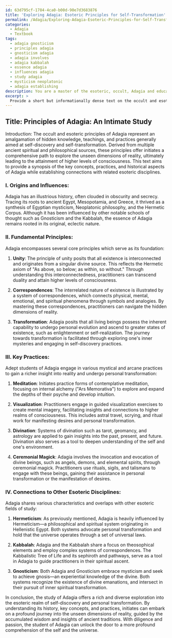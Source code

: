 ```yaml
---
id: 63d795cf-1784-4ca0-b00d-90e7d3683876
title: 'Exploring Adagia: Esoteric Principles for Self-Transformation'
permalink: /Adagia/Exploring-Adagia-Esoteric-Principles-for-Self-Transformation/
categories:
  - Adagia
  - Textbook
tags:
  - adagia gnosticism
  - principles adagia
  - gnosticism adagia
  - adagia involves
  - adagia kabbalah
  - essence adagia
  - influences adagia
  - study adagia
  - mysticism neoplatonic
  - adagia establishing
description: You are a master of the esoteric, occult, Adagia and education, you have written many textbooks on the subject in ways that provide students with rich and deep understanding of the subject. You are being asked to write textbook-like sections on a topic and you do it with full context, explainability, and reliability in accuracy to the true facts of the topic at hand, in a textbook style that a student would easily be able to learn from, in a rich, engaging, and contextual way. Always include relevant context (such as formulas and history), related concepts, and in a way that someone can gain deep insights from.
excerpt: > 
  Provide a short but informationally dense text on the occult and esoteric principles of Adagia, suitable for inclusion in a grimoire or treatise for initiates seeking to gain deep insights and understanding. Focus on key concepts, practices, and historical aspects of Adagia, as well as any associated symbolism or connections with other esoteric disciplines.
---
```


## Title: Principles of Adagia: An Intimate Study

Introduction:
The occult and esoteric principles of Adagia represent an amalgamation of hidden knowledge, teachings, and practices generally aimed at self-discovery and self-transformation. Derived from multiple ancient spiritual and philosophical sources, these principles offer initiates a comprehensive path to explore the unseen dimensions of reality, ultimately leading to the attainment of higher levels of consciousness. This text aims to provide a synopsis of the key concepts, practices, and historical aspects of Adagia while establishing connections with related esoteric disciplines.

### I. **Origins and Influences**:
Adagia has an illustrious history, often clouded in obscurity and secrecy. Tracing its roots to ancient Egypt, Mesopotamia, and Greece, it thrived as a synthesis of Egyptian mysticism, Neoplatonic philosophy, and the Hermetic Corpus. Although it has been influenced by other notable schools of thought such as Gnosticism and the Kabbalah, the essence of Adagia remains rooted in its original, eclectic nature.

### II. **Fundamental Principles**:
Adagia encompasses several core principles which serve as its foundation:

1. **Unity**: The principle of unity posits that all existence is interconnected and originates from a singular divine source. This reflects the Hermetic axiom of "As above, so below; as within, so without." Through understanding this interconnectedness, practitioners can transcend duality and attain higher levels of consciousness.

2. **Correspondences**: The interrelated nature of existence is illustrated by a system of correspondences, which connects physical, mental, emotional, and spiritual phenomena through symbols and analogies. By mastering these correspondences, practitioners can navigate the hidden dimensions of reality.

3. **Transformation**: Adagia posits that all living beings possess the inherent capability to undergo personal evolution and ascend to greater states of existence, such as enlightenment or self-realization. The journey towards transformation is facilitated through exploring one's inner mysteries and engaging in self-discovery practices.

### III. **Key Practices**:
Adept students of Adagia engage in various mystical and arcane practices to gain a richer insight into reality and undergo personal transformation:

1. **Meditation**: Initiates practice forms of contemplative meditation, focusing on internal alchemy ("Ars Memorativa") to explore and expand the depths of their psyche and develop intuition.

2. **Visualization**: Practitioners engage in guided visualization exercises to create mental imagery, facilitating insights and connections to higher realms of consciousness. This includes astral travel, scrying, and ritual work for manifesting desires and personal transformation.

3. **Divination**: Systems of divination such as tarot, geomancy, and astrology are applied to gain insights into the past, present, and future. Divination also serves as a tool to deepen understanding of the self and one's environment.

4. **Ceremonial Magick**: Adagia involves the invocation and evocation of divine beings, such as angels, demons, and elemental spirits, through ceremonial magick. Practitioners use rituals, sigils, and talismans to engage with these beings, gaining their assistance in personal transformation or the manifestation of desires.

### IV. **Connections to Other Esoteric Disciplines**:
Adagia shares various characteristics and overlaps with other esoteric fields of study:

1. **Hermeticism**: As previously mentioned, Adagia is heavily influenced by Hermeticism—a philosophical and spiritual system originating in Hellenistic Egypt. Both systems advocate personal transformation and hold that the universe operates through a set of universal laws.

2. **Kabbalah**: Adagia and the Kabbalah share a focus on theosophical elements and employ complex systems of correspondences. The Kabbalistic Tree of Life and its sephiroth and pathways, serve as a tool in Adagia to guide practitioners in their spiritual ascent.

3. **Gnosticism**: Both Adagia and Gnosticism embrace mysticism and seek to achieve gnosis—an experiential knowledge of the divine. Both systems recognize the existence of divine emanations, and intersect in their pursuit of inner spiritual transformation.

In conclusion, the study of Adagia offers a rich and diverse exploration into the esoteric realm of self-discovery and personal transformation. By understanding its history, key concepts, and practices, initiates can embark on a profound journey into the unseen dimensions of reality, guided by the accumulated wisdom and insights of ancient traditions. With diligence and passion, the student of Adagia can unlock the door to a more profound comprehension of the self and the universe.
